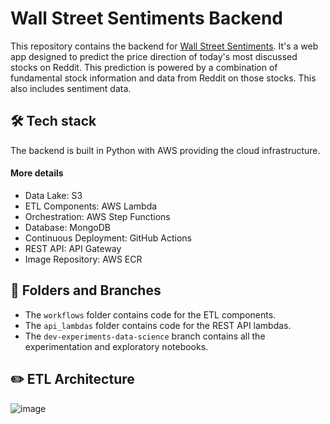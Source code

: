 # Wall Street Sentiments Backend
This repository contains the backend for [Wall Street Sentiments](https://wall-street-sentiments-front-end.vercel.app/dashboard). It's a web app designed to predict the price direction of today's most discussed stocks on Reddit. This prediction is powered by a combination of fundamental stock information and data from Reddit on those stocks. This also includes sentiment data.

## 🛠 Tech stack
The backend is built in Python with AWS providing the cloud infrastructure.

#### More details
- Data Lake: S3
- ETL Components: AWS Lambda
- Orchestration: AWS Step Functions
- Database: MongoDB
- Continuous Deployment: GitHub Actions
- REST API: API Gateway
- Image Repository: AWS ECR

## 📁 Folders and Branches
- The `workflows` folder contains code for the ETL components.
- The `api_lambdas` folder contains code for the REST API lambdas.
- The `dev-experiments-data-science` branch contains all the experimentation and exploratory notebooks.



## ✏️ ETL Architecture
![image](https://github.com/Sami6720/wall-street-sentiments/assets/78088136/8b5276e6-c467-44af-9484-b0942967d4f6)

